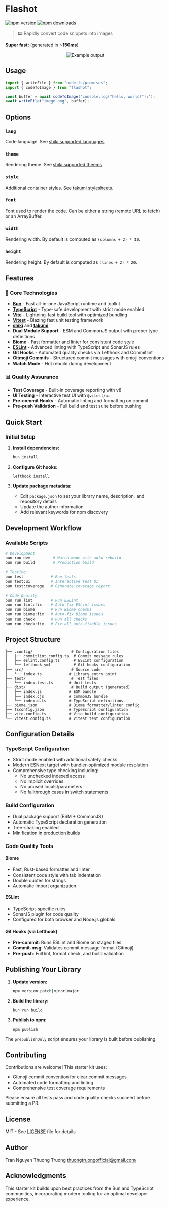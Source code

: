 # Flashot

[![npm version](https://img.shields.io/npm/v/flashot?color=yellow)](https://npmjs.com/package/flashot)
[![npm downloads](https://img.shields.io/npm/dm/flashot?color=yellow)](https://npm.chart.dev/flashot)

> 📟 Rapidly convert code snippets into images

**Super fast:** (generated in **~150ms**)

<p align="center">
  <img src="./test/.snapshot/demo.png" alt="Example output" />
</p>

## Usage

```js
import { writeFile } from "node:fs/promises";
import { codeToImage } from "flashot";

const buffer = await codeToImage('console.log("hello, world!");');
await writeFile("image.png", buffer);
```

## Options

### `lang`

Code language. See [shiki supported languages](https://shiki.style/languages)

### `theme`

Rendering theme. See [shiki supported theems](https://shiki.style/themes).

### `style`

Additional container styles. See [takumi stylesheets](https://takumi.kane.tw/docs/deep-dives/stylesheets).

### `font`

Font used to render the code. Can be either a string (remote URL to fetch) or an ArrayBuffer.

### `width`

Rendering width. By default is computed as `(columns + 2) * 10`.

### `height`

Rendering height. By default is computed as `(lines + 2) * 20`.

## Features

### 🚀 Core Technologies

- **[Bun](https://bun.sh)** - Fast all-in-one JavaScript runtime and toolkit
- **[TypeScript](https://www.typescriptlang.org/)** - Type-safe development with strict mode enabled
- **[Vite](https://vitejs.dev/)** - Lightning-fast build tool with optimized bundling
- **[Vitest](https://vitest.dev/)** - Blazing fast unit testing framework
- **[shiki](https://github.com/shikijs/shiki)** and **[takumi](https://github.com/kane50613/takumi)**
- **Dual Module Support** - ESM and CommonJS output with proper type definitions
- **[Biome](https://biomejs.dev/)** - Fast formatter and linter for consistent code style
- **[ESLint](https://eslint.org/)** - Advanced linting with TypeScript and SonarJS rules
- **Git Hooks** - Automated quality checks via Lefthook and Commitlint
- **Gitmoji Commits** - Structured commit messages with emoji conventions
- **Watch Mode** - Hot rebuild during development

### 📊 Quality Assurance

- **Test Coverage** - Built-in coverage reporting with v8
- **UI Testing** - Interactive test UI with `@vitest/ui`
- **Pre-commit Hooks** - Automatic linting and formatting on commit
- **Pre-push Validation** - Full build and test suite before pushing

## Quick Start

### Initial Setup

1. **Install dependencies:**

   ```bash
   bun install
   ```

2. **Configure Git hooks:**

   ```bash
   lefthook install
   ```

3. **Update package metadata:**
   - Edit `package.json` to set your library name, description, and repository details
   - Update the author information
   - Add relevant keywords for npm discovery

## Development Workflow

### Available Scripts

```bash
# Development
bun run dev          # Watch mode with auto-rebuild
bun run build        # Production build

# Testing
bun test            # Run tests
bun test:ui         # Interactive test UI
bun test:coverage   # Generate coverage report

# Code Quality
bun run lint        # Run ESLint
bun run lint:fix    # Auto-fix ESLint issues
bun run biome       # Run Biome checks
bun run biome:fix   # Auto-fix Biome issues
bun run check       # Run all checks
bun run check:fix   # Fix all auto-fixable issues
```

## Project Structure

```
├── .config/                 # Configuration files
│   ├── commitlint.config.ts  # Commit message rules
│   ├── eslint.config.ts      # ESLint configuration
│   └── lefthook.yml          # Git hooks configuration
├── src/                     # Source code
│   └── index.ts            # Library entry point
├── test/                    # Test files
│   └── index.test.ts       # Unit tests
├── dist/                    # Build output (generated)
│   ├── index.js            # ESM bundle
│   ├── index.cjs           # CommonJS bundle
│   └── index.d.ts          # TypeScript definitions
├── biome.json              # Biome formatter/linter config
├── tsconfig.json           # TypeScript configuration
├── vite.config.ts          # Vite build configuration
└── vitest.config.ts        # Vitest test configuration
```

## Configuration Details

### TypeScript Configuration

- Strict mode enabled with additional safety checks
- Modern ESNext target with bundler-optimized module resolution
- Comprehensive type checking including:
  - No unchecked indexed access
  - No implicit overrides
  - No unused locals/parameters
  - No fallthrough cases in switch statements

### Build Configuration

- Dual package support (ESM + CommonJS)
- Automatic TypeScript declaration generation
- Tree-shaking enabled
- Minification in production builds

### Code Quality Tools

#### Biome

- Fast, Rust-based formatter and linter
- Consistent code style with tab indentation
- Double quotes for strings
- Automatic import organization

#### ESLint

- TypeScript-specific rules
- SonarJS plugin for code quality
- Configured for both browser and Node.js globals

#### Git Hooks (via Lefthook)

- **Pre-commit**: Runs ESLint and Biome on staged files
- **Commit-msg**: Validates commit message format (Gitmoji)
- **Pre-push**: Full lint, format check, and build validation

## Publishing Your Library

1. **Update version:**

   ```bash
   npm version patch|minor|major
   ```

2. **Build the library:**

   ```bash
   bun run build
   ```

3. **Publish to npm:**
   ```bash
   npm publish
   ```

The `prepublishOnly` script ensures your library is built before publishing.

## Contributing

Contributions are welcome! This starter kit uses:

- Gitmoji commit convention for clear commit messages
- Automated code formatting and linting
- Comprehensive test coverage requirements

Please ensure all tests pass and code quality checks succeed before submitting a PR.

## License

MIT - See [LICENSE](./LICENSE) file for details

## Author

Tran Nguyen Thuong Truong <thuongtruongofficial@gmail.com>

## Acknowledgments

This starter kit builds upon best practices from the Bun and TypeScript communities, incorporating modern tooling for an optimal developer experience.

<!-- https://github.com/bunup/bunup -->

<!-- https://github.com/pedro199288/bun-library-starter -->
